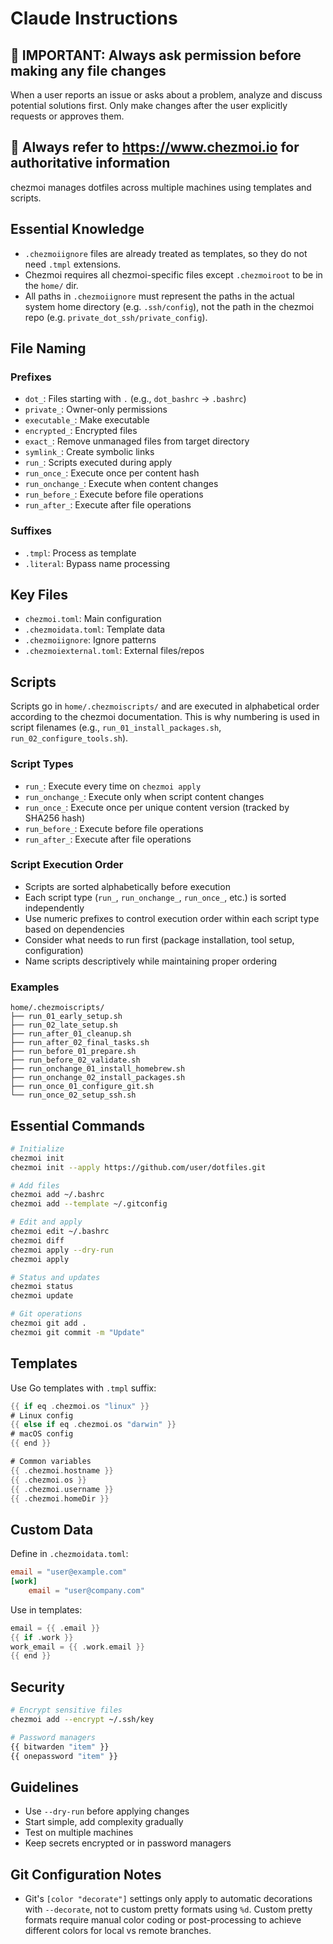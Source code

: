 # Claude Instructions

## 🚨 IMPORTANT: Always ask permission before making any file changes

When a user reports an issue or asks about a problem, analyze and discuss potential solutions first.
Only make changes after the user explicitly requests or approves them.

## 🚨 Always refer to <https://www.chezmoi.io> for authoritative information

chezmoi manages dotfiles across multiple machines using templates and scripts.

## Essential Knowledge

- `.chezmoiignore` files are already treated as templates, so they do not need `.tmpl` extensions.
- Chezmoi requires all chezmoi-specific files except `.chezmoiroot` to be in the `home/` dir.
- All paths in `.chezmoiignore` must represent the paths in the actual system home directory (e.g.
  `.ssh/config`), not the path in the chezmoi repo (e.g. `private_dot_ssh/private_config`).

## File Naming

### Prefixes

- `dot_`: Files starting with `.` (e.g., `dot_bashrc` → `.bashrc`)
- `private_`: Owner-only permissions
- `executable_`: Make executable
- `encrypted_`: Encrypted files
- `exact_`: Remove unmanaged files from target directory
- `symlink_`: Create symbolic links
- `run_`: Scripts executed during apply
- `run_once_`: Execute once per content hash
- `run_onchange_`: Execute when content changes
- `run_before_`: Execute before file operations
- `run_after_`: Execute after file operations

### Suffixes

- `.tmpl`: Process as template
- `.literal`: Bypass name processing

## Key Files

- `chezmoi.toml`: Main configuration
- `.chezmoidata.toml`: Template data
- `.chezmoiignore`: Ignore patterns
- `.chezmoiexternal.toml`: External files/repos

## Scripts

Scripts go in `home/.chezmoiscripts/` and are executed in alphabetical order according to the chezmoi documentation. This is why numbering is used in script filenames (e.g., `run_01_install_packages.sh`, `run_02_configure_tools.sh`).

### Script Types

- `run_`: Execute every time on `chezmoi apply`
- `run_onchange_`: Execute only when script content changes
- `run_once_`: Execute once per unique content version (tracked by SHA256 hash)
- `run_before_`: Execute before file operations
- `run_after_`: Execute after file operations

### Script Execution Order

- Scripts are sorted alphabetically before execution
- Each script type (`run_`, `run_onchange_`, `run_once_`, etc.) is sorted independently
- Use numeric prefixes to control execution order within each script type based on dependencies
- Consider what needs to run first (package installation, tool setup, configuration)
- Name scripts descriptively while maintaining proper ordering

### Examples

```text
home/.chezmoiscripts/
├── run_01_early_setup.sh
├── run_02_late_setup.sh
├── run_after_01_cleanup.sh
├── run_after_02_final_tasks.sh
├── run_before_01_prepare.sh
├── run_before_02_validate.sh
├── run_onchange_01_install_homebrew.sh
├── run_onchange_02_install_packages.sh
├── run_once_01_configure_git.sh
└── run_once_02_setup_ssh.sh
```

## Essential Commands

```bash
# Initialize
chezmoi init
chezmoi init --apply https://github.com/user/dotfiles.git

# Add files
chezmoi add ~/.bashrc
chezmoi add --template ~/.gitconfig

# Edit and apply
chezmoi edit ~/.bashrc
chezmoi diff
chezmoi apply --dry-run
chezmoi apply

# Status and updates
chezmoi status
chezmoi update

# Git operations
chezmoi git add .
chezmoi git commit -m "Update"
```

## Templates

Use Go templates with `.tmpl` suffix:

```go
{{ if eq .chezmoi.os "linux" }}
# Linux config
{{ else if eq .chezmoi.os "darwin" }}
# macOS config
{{ end }}

# Common variables
{{ .chezmoi.hostname }}
{{ .chezmoi.os }}
{{ .chezmoi.username }}
{{ .chezmoi.homeDir }}
```

## Custom Data

Define in `.chezmoidata.toml`:

```toml
email = "user@example.com"
[work]
    email = "user@company.com"
```

Use in templates:

```go
email = {{ .email }}
{{ if .work }}
work_email = {{ .work.email }}
{{ end }}
```

## Security

```bash
# Encrypt sensitive files
chezmoi add --encrypt ~/.ssh/key

# Password managers
{{ bitwarden "item" }}
{{ onepassword "item" }}
```

## Guidelines

- Use `--dry-run` before applying changes
- Start simple, add complexity gradually
- Test on multiple machines
- Keep secrets encrypted or in password managers

## Git Configuration Notes

- Git's `[color "decorate"]` settings only apply to automatic decorations with `--decorate`, not to
  custom pretty formats using `%d`. Custom pretty formats require manual color coding or
  post-processing to achieve different colors for local vs remote branches.